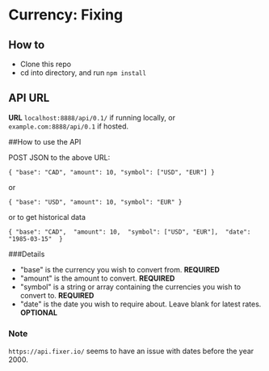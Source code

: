 # Currency: Fixing

## How to
* Clone this repo
* cd into directory, and run `npm install`

## API URL
__URL__
`localhost:8888/api/0.1/` if running locally,
or
`example.com:8888/api/0.1` if hosted.

##How to use the API

POST JSON to the above URL:

`{
	"base": "CAD",
	"amount": 10,
	"symbol": ["USD", "EUR"]
}`

or

`{
	"base": "USD",
	"amount": 10,
	"symbol": "EUR"
}`

or to get historical data

`{
	"base": "CAD", 
	"amount": 10, 
	"symbol": ["USD", "EUR"], 
	"date": "1985-03-15" 
}`

###Details

* "base" is the currency you wish to convert from. __REQUIRED__
* "amount" is the amount to convert. __REQUIRED__
* "symbol" is a string or array containing the currencies you wish to convert to. __REQUIRED__
* "date" is the date you wish to require about. Leave blank for latest rates. __OPTIONAL__

### Note

`https://api.fixer.io/` seems to have an issue with dates before the year 2000.

